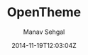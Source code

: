 ---
title: "OpenTheme"
github: https://github.com/open-start/opentheme
demo: http://opentheme.co/
author: Manav Sehgal

ssg:
  - Jekyll
cms:
  - No Cms
date: 2014-11-19T12:03:04Z
github_branch: master
description: "Powerful new theme featuring Semantic UI for speedily creating amazing websites and mobile-hybrid apps on GitHub Pages."
---